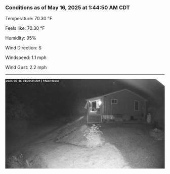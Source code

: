 ### Conditions as of May 16, 2025 at 1:44:50 AM CDT 

Temperature: 70.30 &deg;F

Feels like: 70.30 &deg;F

Humidity: 95%

Wind Direction: S

Windspeed: 1.1 mph

Wind Gust: 2.2 mph

---

<img src="./images/latest.jpeg"/>

